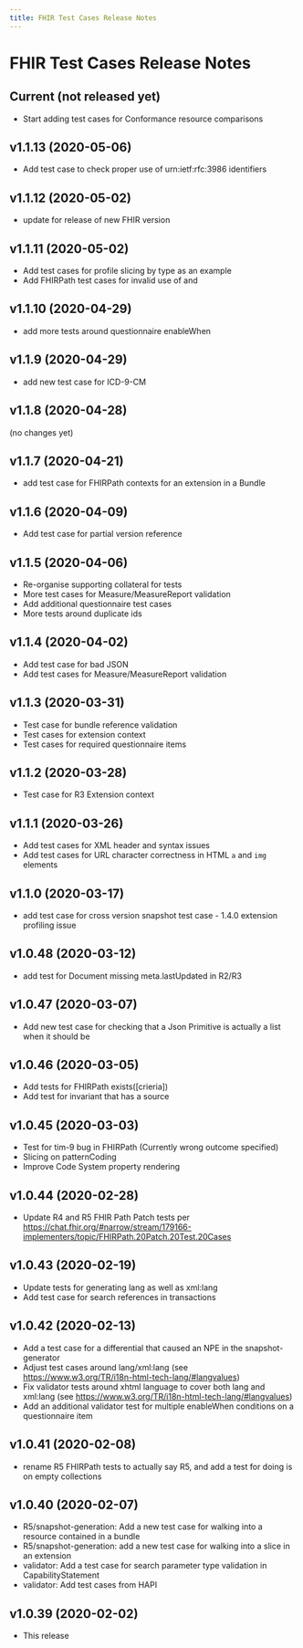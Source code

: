 ```yaml
---
title: FHIR Test Cases Release Notes
---
```


# FHIR Test Cases Release Notes

## Current (not released yet)

* Start adding test cases for Conformance resource comparisons

## v1.1.13 (2020-05-06)

* Add test case to check proper use of urn:ietf:rfc:3986 identifiers

## v1.1.12 (2020-05-02)

* update for release of new FHIR version

## v1.1.11 (2020-05-02)


* Add test cases for profile slicing by type as an example
* Add FHIRPath test cases for invalid use of and

## v1.1.10 (2020-04-29)

* add more tests around questionnaire enableWhen

## v1.1.9 (2020-04-29)


* add new test case for ICD-9-CM

## v1.1.8 (2020-04-28)

(no changes yet)

## v1.1.7 (2020-04-21)


* add test case for FHIRPath contexts for an extension in a Bundle

## v1.1.6 (2020-04-09)


* Add test case for partial version reference

## v1.1.5 (2020-04-06)


* Re-organise supporting collateral for tests
* More test cases for Measure/MeasureReport validation
* Add additional questionnaire test cases
* More tests around duplicate ids

## v1.1.4 (2020-04-02)


* Add test case for bad JSON
* Add test cases for Measure/MeasureReport validation

## v1.1.3 (2020-03-31)

* Test case for bundle reference validation
* Test cases for extension context 
* Test cases for required questionnaire items


## v1.1.2 (2020-03-28)

* Test case for R3 Extension context

## v1.1.1 (2020-03-26)


* Add test cases for XML header and syntax issues
* Add test cases for URL character correctness in HTML ```a``` and ```img``` elements

## v1.1.0 (2020-03-17)


* add test case for cross version snapshot test case - 1.4.0 extension profiling issue

## v1.0.48 (2020-03-12)


* add test for Document missing meta.lastUpdated in R2/R3

## v1.0.47 (2020-03-07)


* Add new test case for checking that a Json Primitive is actually a list when it should be

## v1.0.46 (2020-03-05)

* Add tests for FHIRPath exists([crieria])
* Add test for invariant that has a source 

## v1.0.45 (2020-03-03)

* Test for tim-9 bug in FHIRPath (Currently wrong outcome specified)
* Slicing on patternCoding
* Improve Code System property rendering

## v1.0.44 (2020-02-28)

* Update R4 and R5 FHIR Path Patch tests per https://chat.fhir.org/#narrow/stream/179166-implementers/topic/FHIRPath.20Patch.20Test.20Cases

## v1.0.43 (2020-02-19)

* Update tests for generating lang as well as xml:lang
* Add test case for search references in transactions

## v1.0.42 (2020-02-13)

* Add a test case for a differential that caused an NPE in the snapshot-generator
* Adjust test cases around lang/xml:lang (see https://www.w3.org/TR/i18n-html-tech-lang/#langvalues)
* Fix validator tests around xhtml language to cover both lang and xml:lang (see https://www.w3.org/TR/i18n-html-tech-lang/#langvalues)
* Add an additional validator test for multiple enableWhen conditions on a questionnaire item

## v1.0.41 (2020-02-08)

* rename R5 FHIRPath tests to actually say R5, and add a test for doing is on empty collections

## v1.0.40 (2020-02-07)

* R5/snapshot-generation: Add a new test case for walking into a resource contained in a bundle 
* R5/snapshot-generation: add a new test case for walking into a slice in an extension
* validator: Add a test case for search parameter type validation in CapabilityStatement
* validator: Add test cases from HAPI 

## v1.0.39  (2020-02-02)

* This release